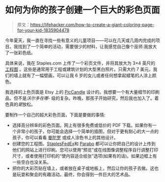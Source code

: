 # 如何为你的孩子创建一个巨大的彩色页面

> 原文：<https://lifehacker.com/how-to-create-a-giant-coloring-page-for-your-kid-1835904478>

今年夏天，我一直在寻找一些有意义的儿童项目——可以在几天或几周内完成的项目。我找到了一个简单的活动，需要很少的材料，让我感觉自己像个巫师:我放大了一张彩色纸。



具体来说，我在 Staples.com 上传了一个彩页文件，并将其放大为 3×4 英尺的 [工程图](https://www.staples.com/sbd/content/copyandprint/engineering-prints.html) 。这些是通常用于工程或建筑计划的大型黑白照片。只需大约 7 美元，我们的墙上就有了一幅壁画，可以让我 6 岁的女儿或者任何想拿起蜡笔的人涂上颜色。

我选择的上色页面是 Etsy 上的 [PicCandle](https://www.etsy.com/shop/PicCandle?ref=simple-shop-header-name&listing_id=581233057) 设计的。我想要一个有大量细节的印刷品，但不是*沃尔多在哪-* 级的复杂。昨晚，那孩子开始研究，然后我也加入了。着色真的*是*放松。

要制作一个自己的超大彩色页面，下面是要做的事情:

*   选择高分辨率的彩色页面。网上有很多免费或低价的 PDF 下载。如果你有一个非常小的孩子，你可能会选择一个简单的插图，但对于更有耐心的大一点的孩子，你可以看看 [曼陀罗](https://www.etsy.com/search?q=mandalas%20coloring%20pages&ref=auto-1&as_prefix=mandalas%20color) 或成人涂色书上的其他设计。
*   创建您的工程图。[Staples](https://www.staples.com/sbd/content/copyandprint/engineering-prints.html)[FedEx](https://www.fedex.com/en-us/printing/posters/oversize-prints.html)和 [Parabo](https://www.parabo.press/engineer-prints) 都可以让你把自己的设计上传到他们的网站上进行印刷。您可以使用“预览”或在线图像调整程序自行调整打印尺寸，或者使用打印机的“使内容适合纸张”选项(如果有的话)。如果边框上有一些空白也没关系。
*   把你的大彩页贴在墙上，或者放在桌子或地板上，然后让你的孩子去做。这也是玩耍和聚会的有趣活动。最终，你会得到一件巨大的艺术品。